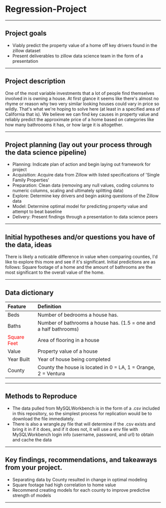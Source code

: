 # Regression-Project
---
## Project goals
- Viably predict the property value of a home off key drivers found in the zillow dataset
- Present deliverables to zillow data science team in the form of a presentation
---
## Project description
One of the most variable investments that a lot of people find themselves involved in is owning a house. At first glance it seems like there's almost no rhyme or reason why two very similar looking houses could vary in price so wildly. That's what we're hoping to solve here (at least in a specified area of California that is). We believe we can find key causes in property value and reliably predict the approximate price of a home based on categories like how many bathroooms it has, or how large it is altogether.

---
## Project planning (lay out your process through the data science pipeline)
- Planning: Indicate plan of action and begin laying out framework for project
- Acquisition: Acquire data from Zillow with listed specifications of 'Single Family Properties'
- Preparation: Clean data (removing any null values, coding columns to numeric columns, scaling and ultimately splitting data)
- Explore: Determine key drivers and begin asking questions of the Zillow data
- Model: Determine optimal model for predicting property value and attempt to beat baseline
- Delivery: Present findings through a presentation to data science peers
---
## Initial hypotheses and/or questions you have of the data, ideas
There is likely a noticable difference in value when comparing counties, I'd like to explore this more and see if it's significant. Initial predictions are as follows: Square footage of a home and the amount of bathrooms are the most significant to the overall value of the home.

---
## Data dictionary
| Feature | Definition | 
| :- | :- |
| Beds | Number of bedrooms a house has. |
| Baths | Number of bathrooms a house has. (1.5 = one and a half bathrooms) |
| <font color='red'>Square Feet</font> | Area of flooring in a house |
| Value | Property value of a house |
| Year Built | Year of house being completed |
| County | County the house is located in 0 = LA, 1 = Orange, 2 = Ventura |

---
## Methods to Reproduce
- The data pulled from MySQLWorkbench is in the form of a .csv included in this repository, so the simplest process for replication would be to download the file immediately.
- There is also a wrangle.py file that will determine if the .csv exists and bring it in if it does, and if it does not, it will use a env file with MySQLWorkbench login info (username, password, and url) to obtain and cache the data
---
## Key findings, recommendations, and takeaways from your project.
- Separating data by County resulted in change in optimal modeling
- Square footage had high correlation to home value
- Recommend creating models for each county to improve predictive strength of models
---
